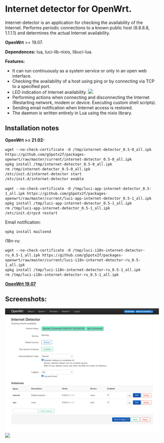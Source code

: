 # Internet detector for OpenWrt.
Internet-detector is an application for checking the availability of the Internet. Performs periodic connections to a known public host (8.8.8.8, 1.1.1.1) and determines the actual Internet availability.

**OpenWrt** >= 19.07.

**Dependences:** lua, luci-lib-nixio, libuci-lua.

**Features:**
 - It can run continuously as a system service or only in an open web interface.
 - Checking the availability of a host using ping or by connecting via TCP to a specified port.
 - LED indication of Internet availability.
![](https://github.com/gSpotx2f/luci-app-internet-detector/blob/master/screenshots/internet-led.jpg)
 - Performing actions when connecting and disconnecting the Internet (Restarting network, modem or device. Executing custom shell scripts).
 - Sending email notification when Internet access is restored.
 - The daemon is written entirely in Lua using the nixio library.

## Installation notes

**OpenWrt >= 21.02:**

    wget --no-check-certificate -O /tmp/internet-detector_0.5-0_all.ipk https://github.com/gSpotx2f/packages-openwrt/raw/master/current/internet-detector_0.5-0_all.ipk
    opkg install /tmp/internet-detector_0.5-0_all.ipk
    rm /tmp/internet-detector_0.5-0_all.ipk
    /etc/init.d/internet-detector start
    /etc/init.d/internet-detector enable

    wget --no-check-certificate -O /tmp/luci-app-internet-detector_0.5-1_all.ipk https://github.com/gSpotx2f/packages-openwrt/raw/master/current/luci-app-internet-detector_0.5-1_all.ipk
    opkg install /tmp/luci-app-internet-detector_0.5-1_all.ipk
    rm /tmp/luci-app-internet-detector_0.5-1_all.ipk
    /etc/init.d/rpcd restart

Email notification:

	opkg install mailsend

i18n-ru:

    wget --no-check-certificate -O /tmp/luci-i18n-internet-detector-ru_0.5-1_all.ipk https://github.com/gSpotx2f/packages-openwrt/raw/master/current/luci-i18n-internet-detector-ru_0.5-1_all.ipk
    opkg install /tmp/luci-i18n-internet-detector-ru_0.5-1_all.ipk
    rm /tmp/luci-i18n-internet-detector-ru_0.5-1_all.ipk

**[OpenWrt 19.07](https://github.com/gSpotx2f/luci-app-internet-detector/tree/19.07)**

## Screenshots:

![](https://github.com/gSpotx2f/luci-app-internet-detector/blob/master/screenshots/01.jpg)
![](https://github.com/gSpotx2f/luci-app-internet-detector/blob/master/screenshots/02.jpg)
